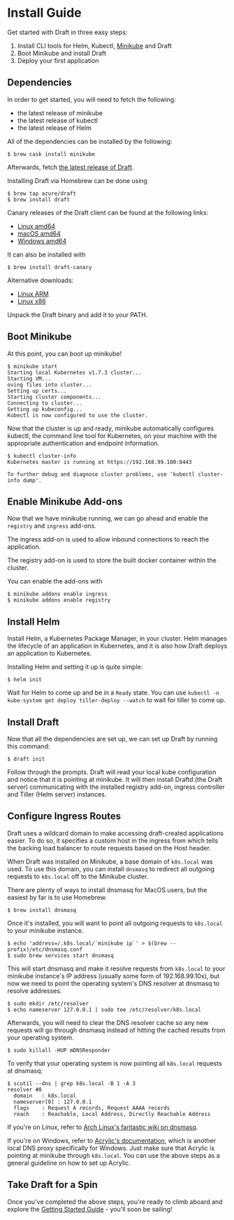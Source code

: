 # Install Guide

Get started with Draft in three easy steps:

1. Install CLI tools for Helm, Kubectl, [Minikube][] and Draft
2. Boot Minikube and install Draft
3. Deploy your first application

## Dependencies

In order to get started, you will need to fetch the following:

- the latest release of minikube
- the latest release of kubectl
- the latest release of Helm

All of the dependencies can be installed by the following:

```
$ brew cask install minikube
```

Afterwards, fetch [the latest release of Draft](https://github.com/Azure/draft/releases).

Installing Draft via Homebrew can be done using

```
$ brew tap azure/draft
$ brew install draft
```

Canary releases of the Draft client can be found at the following links:

 - [Linux amd64](https://azuredraft.blob.core.windows.net/draft/draft-canary-linux-amd64.tar.gz)
 - [macOS amd64](https://azuredraft.blob.core.windows.net/draft/draft-canary-darwin-amd64.tar.gz)
 - [Windows amd64](https://azuredraft.blob.core.windows.net/draft/draft-canary-darwin-amd64.tar.gz)

It can also be installed with

```
$ brew install draft-canary
```

Alternative downloads:

- [Linux ARM](https://azuredraft.blob.core.windows.net/draft/draft-canary-linux-arm.tar.gz)
- [Linux x86](https://azuredraft.blob.core.windows.net/draft/draft-canary-linux-386.tar.gz)

Unpack the Draft binary and add it to your PATH.

## Boot Minikube

At this point, you can boot up minikube!

```
$ minikube start
Starting local Kubernetes v1.7.3 cluster...
Starting VM...
oving files into cluster...
Setting up certs...
Starting cluster components...
Connecting to cluster...
Setting up kubeconfig...
Kubectl is now configured to use the cluster.
```

Now that the cluster is up and ready, minikube automatically configures kubectl, the command line tool for Kubernetes, on your machine with the appropriate authentication and endpoint information.

```
$ kubectl cluster-info
Kubernetes master is running at https://192.168.99.100:8443

To further debug and diagnose cluster problems, use 'kubectl cluster-info dump'.
```

## Enable Minikube Add-ons

Now that we have minikube running, we can go ahead and enable the `registry` and `ingress`
add-ons.

The ingress add-on is used to allow inbound connections to reach the application.

The registry add-on is used to store the built docker container within the cluster.

You can enable the add-ons with

```console
$ minikube addons enable ingress
$ minikube addons enable registry
```

## Install Helm

Install Helm, a Kubernetes Package Manager, in your cluster. Helm manages the lifecycle of an application in Kubernetes, and it is also how Draft deploys an application to Kubernetes.

Installing Helm and setting it up is quite simple:

    $ helm init

Wait for Helm to come up and be in a `Ready` state. You can use `kubectl -n kube-system get deploy tiller-deploy --watch`
to wait for tiller to come up.

## Install Draft

Now that all the dependencies are set up, we can set up Draft by running this command:

    $ draft init

Follow through the prompts. Draft will read your local kube configuration and notice that it is
pointing at minikube. It will then install Draftd (the Draft server) communicating with the
installed registry add-on, ingress controller and Tiller (Helm server) instances.

## Configure Ingress Routes

Draft uses a wildcard domain to make accessing draft-created applications easier. To do so, it
specifies a custom host in the ingress from which tells the backing load balancer to route requests
based on the Host header.

When Draft was installed on Minikube, a base domain of `k8s.local` was used. To use this domain, you
can install `dnsmasq` to redirect all outgoing requests to `k8s.local` off to the Minikube cluster.

There are plenty of ways to install dnsmasq for MacOS users, but the easiest by far is to use
Homebrew.

    $ brew install dnsmasq

Once it's installed, you will want to point all outgoing requests to `k8s.local` to your minikube
instance.

```
$ echo 'address=/.k8s.local/`minikube ip`' > $(brew --prefix)/etc/dnsmasq.conf
$ sudo brew services start dnsmasq
```

This will start dnsmasq and make it resolve requests from `k8s.local` to your minikube instance's
IP address (usually some form of 192.168.99.10x), but now we need to point the operating system's
DNS resolver at dnsmasq to resolve addresses.

```
$ sudo mkdir /etc/resolver
$ echo nameserver 127.0.0.1 | sudo tee /etc/resolver/k8s.local
```

Afterwards, you will need to clear the DNS resolver cache so any new requests will go through
dnsmasq instead of hitting the cached results from your operating system.

```
$ sudo killall -HUP mDNSResponder
```

To verify that your operating system is now pointing all `k8s.local` requests at dnsmasq:

```
$ scutil --dns | grep k8s.local -B 1 -A 3
resolver #8
  domain   : k8s.local
  nameserver[0] : 127.0.0.1
  flags    : Request A records, Request AAAA records
  reach    : Reachable, Local Address, Directly Reachable Address
```

If you're on Linux, refer to [Arch Linux's fantastic wiki on dnsmasq][dnsmasq].

If you're on Windows, refer to [Acrylic's documentation][acrylic], which is another local DNS proxy
specifically for Windows. Just make sure that Acrylic is pointing at minikube through `k8s.local`.
You can use the above steps as a general guideline on how to set up Acrylic.

## Take Draft for a Spin

Once you've completed the above steps, you're ready to climb aboard and explore the
[Getting Started Guide][Getting Started] - you'll soon be sailing!


[acrylic]: http://mayakron.altervista.org/wikibase/show.php?id=AcrylicHome
[dnsmasq]: https://wiki.archlinux.org/index.php/dnsmasq
[Getting Started]: getting-started.md
[Ingress Guide]: ingress.md
[minikube]: https://github.com/kubernetes/minikube
